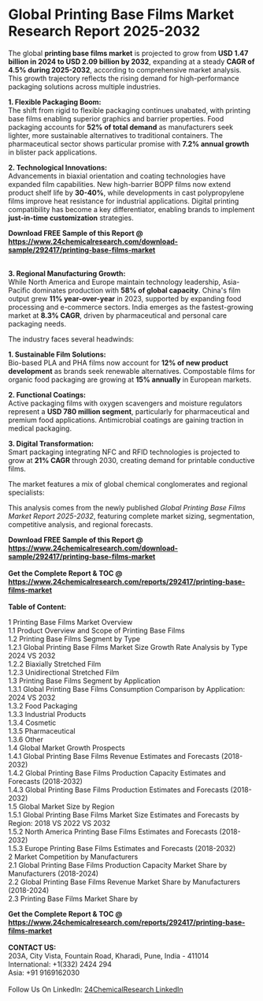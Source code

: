 <h1>Global Printing Base Films Market Research Report 2025-2032</h1><p>The global <strong>printing base films market</strong> is projected to grow from <strong>USD 1.47 billion in 2024 to USD 2.09 billion by 2032</strong>, expanding at a steady <strong>CAGR of 4.5% during 2025-2032</strong>, according to comprehensive market analysis. This growth trajectory reflects the rising demand for high-performance packaging solutions across multiple industries.</p><p><strong>1. Flexible Packaging Boom:</strong><br>
The shift from rigid to flexible packaging continues unabated, with printing base films enabling superior graphics and barrier properties. Food packaging accounts for <strong>52% of total demand</strong> as manufacturers seek lighter, more sustainable alternatives to traditional containers. The pharmaceutical sector shows particular promise with <strong>7.2% annual growth</strong> in blister pack applications.</p><p><strong>2. Technological Innovations:</strong><br>
Advancements in biaxial orientation and coating technologies have expanded film capabilities. New high-barrier BOPP films now extend product shelf life by <strong>30-40%</strong>, while developments in cast polypropylene films improve heat resistance for industrial applications. Digital printing compatibility has become a key differentiator, enabling brands to implement <strong>just-in-time customization</strong> strategies.</p><div><b>Download FREE Sample of this Report @ 
            <a href="https://www.24chemicalresearch.com/download-sample/292417/printing-base-films-market">
            https://www.24chemicalresearch.com/download-sample/292417/printing-base-films-market</a></b></div><br><p><strong>3. Regional Manufacturing Growth:</strong><br>
While North America and Europe maintain technology leadership, Asia-Pacific dominates production with <strong>58% of global capacity</strong>. China's film output grew <strong>11% year-over-year</strong> in 2023, supported by expanding food processing and e-commerce sectors. India emerges as the fastest-growing market at <strong>8.3% CAGR</strong>, driven by pharmaceutical and personal care packaging needs.</p><p>The industry faces several headwinds:</p><p><strong>1. Sustainable Film Solutions:</strong><br>
Bio-based PLA and PHA films now account for <strong>12% of new product development</strong> as brands seek renewable alternatives. Compostable films for organic food packaging are growing at <strong>15% annually</strong> in European markets.</p><p><strong>2. Functional Coatings:</strong><br>
Active packaging films with oxygen scavengers and moisture regulators represent a <strong>USD 780 million segment</strong>, particularly for pharmaceutical and premium food applications. Antimicrobial coatings are gaining traction in medical packaging.</p><p><strong>3. Digital Transformation:</strong><br>
Smart packaging integrating NFC and RFID technologies is projected to grow at <strong>21% CAGR</strong> through 2030, creating demand for printable conductive films.</p><p>The market features a mix of global chemical conglomerates and regional specialists:</p><p>This analysis comes from the newly published <em>Global Printing Base Films Market Report 2025-2032</em>, featuring complete market sizing, segmentation, competitive analysis, and regional forecasts.</p><div><b>Download FREE Sample of this Report @ 
            <a href="https://www.24chemicalresearch.com/download-sample/292417/printing-base-films-market">
            https://www.24chemicalresearch.com/download-sample/292417/printing-base-films-market</a></b></div><br><div><b>Get the Complete Report & TOC @ 
            <a href="https://www.24chemicalresearch.com/reports/292417/printing-base-films-market">
            https://www.24chemicalresearch.com/reports/292417/printing-base-films-market</a></b></div><br>
            <b>Table of Content:</b><p>1 Printing Base Films Market Overview<br />
    1.1 Product Overview and Scope of Printing Base Films<br />
    1.2 Printing Base Films Segment by Type<br />
        1.2.1 Global Printing Base Films Market Size Growth Rate Analysis by Type 2024 VS 2032<br />
        1.2.2 Biaxially Stretched Film<br />
        1.2.3 Unidirectional Stretched Film<br />
    1.3 Printing Base Films Segment by Application<br />
        1.3.1 Global Printing Base Films Consumption Comparison by Application: 2024 VS 2032<br />
        1.3.2 Food Packaging<br />
        1.3.3 Industrial Products<br />
        1.3.4 Cosmetic<br />
        1.3.5 Pharmaceutical<br />
        1.3.6 Other<br />
    1.4 Global Market Growth Prospects<br />
        1.4.1 Global Printing Base Films Revenue Estimates and Forecasts (2018-2032)<br />
        1.4.2 Global Printing Base Films Production Capacity Estimates and Forecasts (2018-2032)<br />
        1.4.3 Global Printing Base Films Production Estimates and Forecasts (2018-2032)<br />
    1.5 Global Market Size by Region<br />
        1.5.1 Global Printing Base Films Market Size Estimates and Forecasts by Region: 2018 VS 2022 VS 2032<br />
        1.5.2 North America Printing Base Films Estimates and Forecasts (2018-2032)<br />
        1.5.3 Europe Printing Base Films Estimates and Forecasts (2018-2032)<br />
2 Market Competition by Manufacturers<br />
    2.1 Global Printing Base Films Production Capacity Market Share by Manufacturers (2018-2024)<br />
    2.2 Global Printing Base Films Revenue Market Share by Manufacturers (2018-2024)<br />
    2.3 Printing Base Films Market Share by</p><div><b>Get the Complete Report & TOC @ 
            <a href="https://www.24chemicalresearch.com/reports/292417/printing-base-films-market">
            https://www.24chemicalresearch.com/reports/292417/printing-base-films-market</a></b></div><br><b>CONTACT US:</b><br>
            203A, City Vista, Fountain Road, Kharadi, Pune, India - 411014<br>
            International: +1(332) 2424 294<br>
            Asia: +91 9169162030 <br><br>
            Follow Us On LinkedIn: <a href="https://www.linkedin.com/company/24chemicalresearch/">24ChemicalResearch LinkedIn</a>